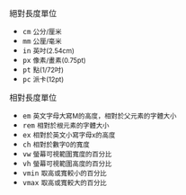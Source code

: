 絕對長度單位
- `cm` <small>公分/厘米</small>
- `mm` <small>公厘/毫米</small>
- `in` <small>英吋(2.54cm)</small>
- `px` <small>像素/畫素(0.75pt)</small>
- `pt` <small>點(1/72吋)</small>
- `pc` <small>派卡(12pt)</small>

相對長度單位
- `em` <small>英文字母大寫M的高度，相對於父元素的字體大小</small>
- `rem` <small>相對於根元素的字體大小</small>
- `ex` <small>相對於英文小寫字母x的高度</small>
- `ch` <small>相對於數字0的寬度</small>
- `vw` <small>螢幕可視範圍寬度的百分比</small>
- `vh` <small>螢幕可視範圍高度的百分比</small>
- `vmin` <small>取高或寬較小的百分比</small>
- `vmax` <small>取高或寬較大的百分比</small>
